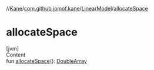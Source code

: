 //[Kane](../../index.md)/[com.github.jomof.kane](../index.md)/[LinearModel](index.md)/[allocateSpace](allocate-space.md)



# allocateSpace  
[jvm]  
Content  
fun [allocateSpace](allocate-space.md)(): [DoubleArray](https://kotlinlang.org/api/latest/jvm/stdlib/kotlin/-double-array/index.html)  



